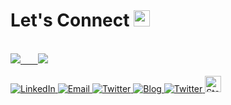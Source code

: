 <!--
**prashantmi/prashantmi** is a ✨ _special_ ✨ repository because its `README.md` (this file) appears on your GitHub profile.

Here are some ideas to get you started:

- 🔭 I’m currently working on ...
- 🌱 I’m currently learning ...
- 👯 I’m looking to collaborate on ...
- 🤔 I’m looking for help with ...
- 💬 Ask me about ...
- 📫 How to reach me: ...
- 😄 Pronouns: ...
- ⚡ Fun fact: ...
-->

<!--
![](https://komarev.com/ghpvc/?username=prashantmi&color=blue)
-->

# Let's Connect <img src="https://github.com/TheDudeThatCode/TheDudeThatCode/blob/master/Assets/Hi.gif" width="26px">


<br>

<a href="https://github.com/prashantmi">
  <img src="https://github-readme-stats.vercel.app/api?username=prashantmi&show_icons=true&theme=radical" />
</a>

<a href="#">
  &nbsp &nbsp &nbsp
</a>

<!--
- Customizing stats card

![Prashant's GitHub stats](https://github-readme-stats.vercel.app/api/?username=prashantmi&show_icons=true&title_color=fff&icon_color=79ff97&text_color=9f9f9f&bg_color=151515)

- Gradient

![Prashantmi's GitHub stats](https://github-readme-stats.vercel.app/api?username=prashantmi&show_icons=true&bg_color=30,e96443,904e95&title_color=fff&text_color=fff)

<a href="https://github.com/prashantmi">
 <img align="center" src="https://github-readme-stats.vercel.app/api?username=prashantmi&show_icons=true&theme=dark&line_height=27" alt="prashant's github stats"/>
</a>
-->


<a href="https://github.com/prashantmi">
  <img src="https://github-readme-stats.vercel.app/api/top-langs/?username=prashantmi&layout=compact&theme=radical&hide_langs_below=1" />
</a>

<!--
<a href="https://github.com/prashantmi">
  <img align="center" src="https://github-readme-stats.vercel.app/api/top-langs/?username=prashantmi&theme=dark&hide_langs_below=1" />
</a>
-->

<br>
<br>


<a target="_blank" href="https://www.linkedin.com/in/prashantmi/" target="_blank">
<img alt="LinkedIn" src="https://img.shields.io/badge/LinkedIn-0077B5?style=for-the-badge&logo=linkedin&logoColor=white" />
</a>

<a target="_blank" href="mailto:prashantmindia@gmail.com" target="_blank">
<img alt="Email" src="https://img.shields.io/badge/Gmail-D14836?style=for-the-badge&logo=gmail&logoColor=white" />
</a>

<a target="_blank" href="https://medium.com/@prashantmi" target="_blank">
<img alt="Twitter" src="https://img.shields.io/badge/Medium-12100E?style=for-the-badge&logo=medium&logoColor=white" />
</a>

<a target="_blank" href="https://www.instagram.com/prashantmi/" target="_blank">
<img alt="Blog" src="https://img.shields.io/badge/Instagram-E4405F?style=for-the-badge&logo=instagram&logoColor=white" />
</a>

<a target="_blank" href="https://twitter.com/prashantmi" target="_blank">
<img alt="Twitter" src="https://img.shields.io/badge/Twitter-1DA1F2?style=for-the-badge&logo=twitter&logoColor=white" />
</a>

<a target="_blank" href="https://stackoverflow.com/users/6885663/prashant-mishra" target="_blank">
<img alt="Stackoverflow"  width="26px" src="https://raw.githubusercontent.com/Delta456/Delta456/master/img/stack.svg" />
</a>
